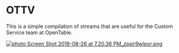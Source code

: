 # OTTV

This is a simple compilation of streams that are useful for the Custom Service team at OpenTable.

<a href="http://s281.photobucket.com/user/k12t08b/media/Screen%20Shot%202018-08-26%20at%207.20.36%20PM_zpsir9wlpor.png.html" target="_blank"><img src="http://i281.photobucket.com/albums/kk237/k12t08b/Screen%20Shot%202018-08-26%20at%207.20.36%20PM_zpsir9wlpor.png" border="0" alt=" photo Screen Shot 2018-08-26 at 7.20.36 PM_zpsir9wlpor.png"/></a>
